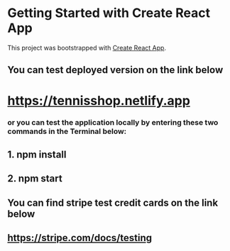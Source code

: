 # Getting Started with Create React App

This project was bootstrapped with [Create React App](https://github.com/facebook/create-react-app).

## You can test deployed version on the link below

# https://tennisshop.netlify.app

### or you can test the application locally by entering these two commands in the Terminal below:

## 1. npm install

## 2. npm start

## You can find stripe test credit cards on the link below 

## https://stripe.com/docs/testing



